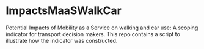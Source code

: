 # ImpactsMaaSWalkCar
Potential Impacts of Mobility as a Service on walking and car use: A scoping indicator for transport decision makers. 
This repo contains a script to illustrate how the indicator was constructed.  
